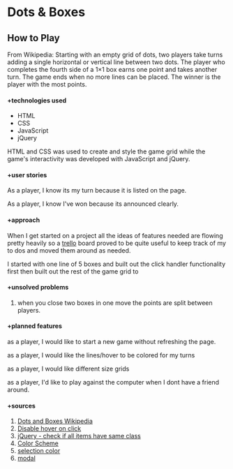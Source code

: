 # Dots & Boxes

## How to Play
From Wikipedia: Starting with an empty grid of dots, two players take turns adding a single horizontal or vertical line between two dots. The player who completes the fourth side of a 1×1 box earns one point and takes another turn. The game ends when no more lines can be placed. The winner is the player with the most points.

#### +technologies used
* HTML
* CSS
* JavaScript
* jQuery 

HTML and CSS was used to create and style the game grid while the game's interactivity was developed with JavaScript and jQuery. 

#### +user stories

As a player, I know its my turn because it is listed on the page. 

As a player, I know I've won because its announced clearly. 

#### +approach
When I get started on a project all the ideas of features needed are flowing pretty heavily so a [trello](https://trello.com/b/xOyRntr1/dots-and-boxes) board proved to be quite useful to keep track of my to dos and moved them around as needed. 

I started with one line of 5 boxes and built out the click handler functionality first then built out the rest of the game grid to 

#### +unsolved problems
1. when you close two boxes in one move the points are split between players. 

#### +planned features
as a player, I would like to start a new game without refreshing the page. 

as a player, I would like the lines/hover to be colored for my turns

as a player, I would like different size grids 

as a player, I'd like to play against the computer when I dont have a friend around. 

#### +sources
1. [Dots and Boxes Wikipedia](https://en.wikipedia.org/wiki/Dots_and_Boxes)
2. [Disable hover on click](https://stackoverflow.com/questions/30118246/disable-hover-on-click)
3. [jQuery - check if all items have same class](https://stackoverflow.com/questions/7485066/check-if-all-items-have-the-same-class)
4. [Color Scheme](https://coolors.co/d1d1d1-dae8e4-7d8186-c3bef7-8a4fff)
5. [selection color](https://css-tricks.com/overriding-the-default-text-selection-color-with-css/)
6. [modal](https://www.w3schools.com/howto/howto_css_modals.asp)